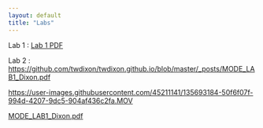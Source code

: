 ```yaml
---
layout: default
title: "Labs"
---
```


Lab 1 : [Lab 1 PDF](https://github.com/twdixon/twdixon.github.io/blob/master/_posts/MODE_LAB1_Dixon.pdf) 

Lab 2 : https://github.com/twdixon/twdixon.github.io/blob/master/_posts/MODE_LAB1_Dixon.pdf 



https://user-images.githubusercontent.com/45211141/135693184-50f6f07f-994d-4207-9dc5-904af436c2fa.MOV

[MODE_LAB1_Dixon.pdf](https://github.com/twdixon/twdixon.github.io/files/7270424/MODE_LAB1_Dixon.pdf)
